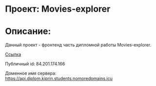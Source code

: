 # Проект: Movies-explorer


# Описание:
Данный проект - фронтенд часть дипломной работы Movies-explorer.

[Ссылка](https://etsugi.ru)

Публичный id: 84.201.174.166

Доменное имя сервера: https://api.diplom.kiprin.students.nomoredomains.icu
